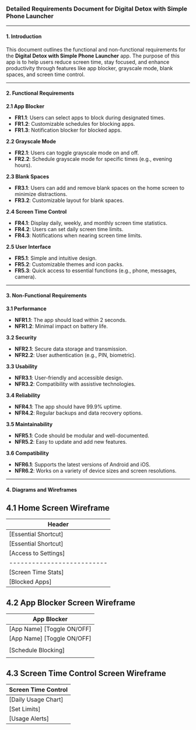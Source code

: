 ### Detailed Requirements Document for Digital Detox with Simple Phone Launcher

---

#### 1. Introduction
This document outlines the functional and non-functional requirements for the **Digital Detox with Simple Phone Launcher** app. The purpose of this app is to help users reduce screen time, stay focused, and enhance productivity through features like app blocker, grayscale mode, blank spaces, and screen time control.

---

#### 2. Functional Requirements

**2.1 App Blocker**
- **FR1.1**: Users can select apps to block during designated times.
- **FR1.2**: Customizable schedules for blocking apps.
- **FR1.3**: Notification blocker for blocked apps.

**2.2 Grayscale Mode**
- **FR2.1**: Users can toggle grayscale mode on and off.
- **FR2.2**: Schedule grayscale mode for specific times (e.g., evening hours).

**2.3 Blank Spaces**
- **FR3.1**: Users can add and remove blank spaces on the home screen to minimize distractions.
- **FR3.2**: Customizable layout for blank spaces.

**2.4 Screen Time Control**
- **FR4.1**: Display daily, weekly, and monthly screen time statistics.
- **FR4.2**: Users can set daily screen time limits.
- **FR4.3**: Notifications when nearing screen time limits.

**2.5 User Interface**
- **FR5.1**: Simple and intuitive design.
- **FR5.2**: Customizable themes and icon packs.
- **FR5.3**: Quick access to essential functions (e.g., phone, messages, camera).

---

#### 3. Non-Functional Requirements

**3.1 Performance**
- **NFR1.1**: The app should load within 2 seconds.
- **NFR1.2**: Minimal impact on battery life.

**3.2 Security**
- **NFR2.1**: Secure data storage and transmission.
- **NFR2.2**: User authentication (e.g., PIN, biometric).

**3.3 Usability**
- **NFR3.1**: User-friendly and accessible design.
- **NFR3.2**: Compatibility with assistive technologies.

**3.4 Reliability**
- **NFR4.1**: The app should have 99.9% uptime.
- **NFR4.2**: Regular backups and data recovery options.

**3.5 Maintainability**
- **NFR5.1**: Code should be modular and well-documented.
- **NFR5.2**: Easy to update and add new features.

**3.6 Compatibility**
- **NFR6.1**: Supports the latest versions of Android and iOS.
- **NFR6.2**: Works on a variety of device sizes and screen resolutions.

---

#### 4. Diagrams and Wireframes

**4.1 Home Screen Wireframe**
  --- 
   |         Header           |
   |--------------------------|
   | [Essential Shortcut]     |
   | [Essential Shortcut]     |
   | [Access to Settings]     |
   |--------------------------|
   | [Screen Time Stats]      |
   | [Blocked Apps]           |
  

**4.2 App Blocker Screen Wireframe**
------------------------------
| App Blocker                |
|----------------------------|
| [App Name]  [Toggle ON/OFF]|
| [App Name]  [Toggle ON/OFF]|
|                            |  
| [Schedule Blocking]        |
|                            |
  
**4.3 Screen Time Control Screen Wireframe**
-----------------------------
|    Screen Time Control    |
|---------------------------|
| [Daily Usage Chart]       |
| [Set Limits]              |
| [Usage Alerts]            |
